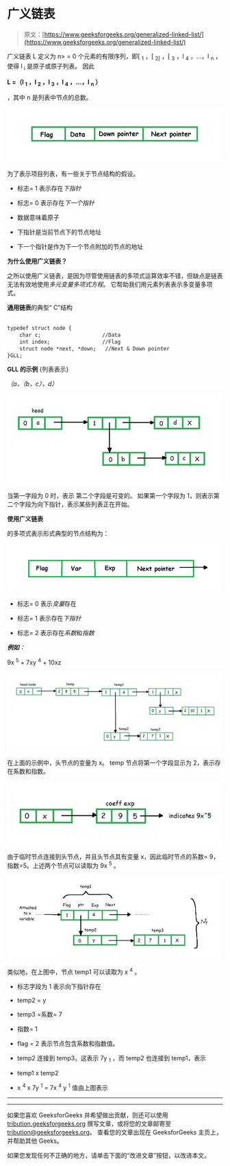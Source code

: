 # 广义链表

> 原文：[https://www.geeksforgeeks.org/generalized-linked-list/](https://www.geeksforgeeks.org/generalized-linked-list/)

广义链表 L 定义为 n> = 0 个元素的有限序列，即[ <sub>1</sub> ，[ <sub>2]</sub> ，[ <sub>3</sub> ，l <sub>4</sub> ，…，l <sub>n</sub> ，使得 l <sub>i</sub> 是原子或原子列表。 因此

**L =（l <sub>1</sub> ，l <sub>2</sub> ，l <sub>3</sub> ，l <sub>4</sub> ，…，l <sub>n</sub> ）**

，其中 n 是列表中节点的总数。

![](img/791b25086c8a255668b749cfe678d8db.png)

为了表示项目列表，有一些关于节点结构的假设。

*   标志= 1 表示存在*下指针*

*   标志= 0 表示存在*下一个指针*

*   数据意味着原子

*   下指针是当前节点下的节点地址

*   下一个指针是作为下一个节点附加的节点的地址

**为什么使用广义链表？**

之所以使用广义链表，是因为尽管使用链表的多项式运算效率不错，但缺点是链表无法有效地使用*多元变量多项式方程*。 它帮助我们用元素列表表示多变量多项式。

**通用链表**的典型“ C”结构

```

typedef struct node { 
    char c;                    //Data 
    int index;                 //Flag 
    struct node *next, *down;   //Next & Down pointer 
}GLL; 

```

**GLL 的示例** {列表表示}

*（a，（b，c），d）*

![](img/f06d1052afeca25d6f694deb93038e59.png)

当第一字段为 0 时，表示 第二个字段是可变的。 如果第一个字段为 1，则表示第二个字段为向下指针，表示某些列表正在开始。

**使用广义链表**

的多项式表示形式典型的节点结构为：

![](img/80c740a0bdf2dee04b8bbb9f55d2e20d.png)

*   标志= 0 表示*变量*存在

*   标志= 1 表示存在*下指针*

*   标志= 2 表示存在*系数*和*指数*

***例如**：*

9x <sup>5</sup> + 7xy <sup>4</sup> + 10xz

![](img/ccc9af1cf17a34bd12962a31deab757b.png)

在上面的示例中，头节点的变量为 x。 temp 节点将第一个字段显示为 2，表示存在系数和指数。

![](img/e92d88bd318dfb248401c9a7f06fc30a.png)

由于临时节点连接到头节点，并且头节点具有变量 x，因此临时节点的系数= 9，指数=5。上述两个节点可以读取为 9x <sup>5</sup> 。

![](img/d8d96767a4428a23cf730df5298228aa.png)

类似地，在上图中，节点 temp1 可以读取为 x <sup>4</sup> 。

*   标志字段为 1 表示向下指针存在

*   temp2 = y

*   temp3 =系数= 7

*   指数= 1

*   flag = 2 表示节点包含系数和指数值。

*   temp2 连接到 temp3，这表示 7y <sub>1</sub> ，而 temp2 也连接到 temp1，表示

*   temp1 x temp2

*   x <sup>4</sup> x 7y <sup>1</sup> = 7x <sup>4</sup> y <sup>1</sup> 值由上图表示



* * *

* * *

如果您喜欢 GeeksforGeeks 并希望做出贡献，则还可以使用 [tribution.geeksforgeeks.org](https://contribute.geeksforgeeks.org/) 撰写文章，或将您的文章邮寄至 tribution@geeksforgeeks.org。 查看您的文章出现在 GeeksforGeeks 主页上，并帮助其他 Geeks。

如果您发现任何不正确的地方，请单击下面的“改进文章”按钮，以改进本文。